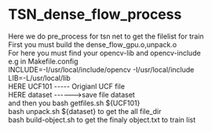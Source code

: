 # TSN_dense_flow_process
Here we do pre_process for tsn net to get the filelist for train  
First you must build the dense_flow_gpu.o,unpack.o   
For here you must find your opencv-lib and opencv-include  
e.g  in Makefile.config  
INCLUDE=-I/usr/local/include/opencv -I/usr/local/include  
LIB=-L/usr/local/lib  
HERE UCF101 ----- Origianl UCF file  
HERE dataset ------>save file dataset  
and then you bash getfiles.sh ${UCF101}  
bash unpack.sh ${dataset} to get the all file_dir  
bash build-object.sh to get the finaly object.txt to train list  
